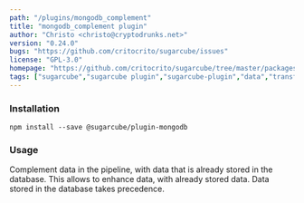 ```yaml
---
path: "/plugins/mongodb_complement"
title: "mongodb_complement plugin"
author: "Christo <christo@cryptodrunks.net>"
version: "0.24.0"
bugs: "https://github.com/critocrito/sugarcube/issues"
license: "GPL-3.0"
homepage: "https://github.com/critocrito/sugarcube/tree/master/packages/plugin-mongodb#readme"
tags: ["sugarcube","sugarcube plugin","sugarcube-plugin","data","transformation"]
---
```


### Installation
    npm install --save @sugarcube/plugin-mongodb


### Usage
Complement data in the pipeline, with data that is already stored in the
database. This allows to enhance data, with already stored data. Data stored
in the database takes precedence.
